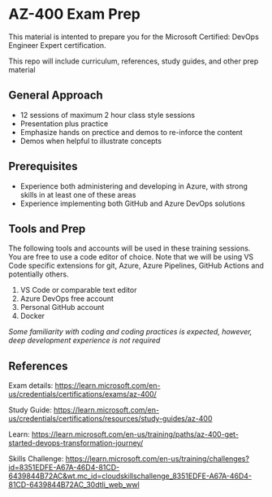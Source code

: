 # AZ-400 Exam Prep
This material is intented to prepare you for the Microsoft Certified: DevOps Engineer Expert certification.

This repo will include curriculum, references, study guides, and other prep material

## General Approach

- 12 sessions of maximum 2 hour class style sessions
- Presentation plus practice
- Emphasize hands on prectice and demos to re-inforce the content
- Demos when helpful to illustrate concepts

## Prerequisites
- Experience both administering and developing in Azure, with strong skills in at least one of these areas
- Experience implementing both GitHub and Azure DevOps solutions

## Tools and Prep
The following tools and accounts will be used in these training sessions. You are free to use a code editor of choice. Note that we will be using VS Code specific extensions for git, Azure, Azure Pipelines, GitHub Actions and potentially others.

1. VS Code or comparable text editor
1. Azure DevOps free account
1. Personal GitHub account
1. Docker 

<i>Some familiarity with coding and coding practices is expected, however, deep development experience is not required</i>

## References

Exam details:
https://learn.microsoft.com/en-us/credentials/certifications/exams/az-400/

Study Guide:
https://learn.microsoft.com/en-us/credentials/certifications/resources/study-guides/az-400

Learn: 
https://learn.microsoft.com/en-us/training/paths/az-400-get-started-devops-transformation-journey/

Skills Challenge:
https://learn.microsoft.com/en-us/training/challenges?id=8351EDFE-A67A-46D4-81CD-6439844B72AC&wt.mc_id=cloudskillschallenge_8351EDFE-A67A-46D4-81CD-6439844B72AC_30dtli_web_wwl

